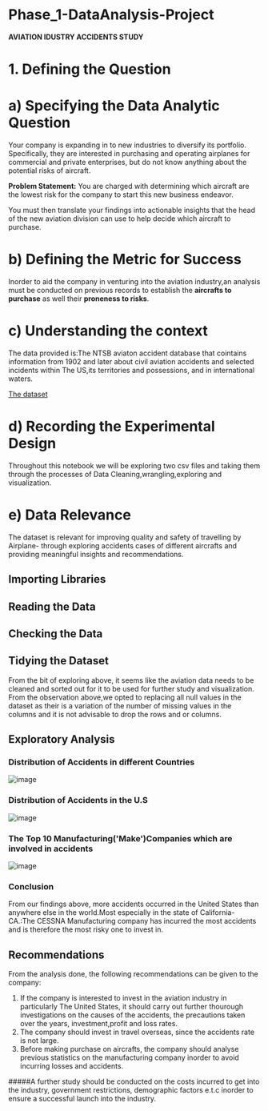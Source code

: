 # Phase_1-DataAnalysis-Project
**AVIATION IDUSTRY ACCIDENTS STUDY** 
 # 1. Defining the Question
 # a) Specifying the Data Analytic Question
 Your company is expanding in to new industries to diversify its portfolio. Specifically, they are interested in purchasing and operating airplanes for commercial and private enterprises, but do not know anything about the potential risks of aircraft.

 **Problem Statement:** You are charged with determining which aircraft are the lowest risk for the company to start this new business endeavor.

You must then translate your findings into actionable insights that the head of the new aviation division can use to help decide which aircraft to purchase.
 # b) Defining the Metric for Success
Inorder to aid the company in venturing into the aviation industry,an analysis must be conducted on previous records to establish the **aircrafts to purchase** as well their **proneness to risks**.
# c) Understanding the context
The data provided is:The NTSB aviaton accident database that cointains information from 1902 and later about civil aviation accidents and selected incidents within The US,its territories and possessions, and in international waters.

[The dataset](hthttps://www.kaggle.com/datasets/khsamaha/aviation-accident-database-synopsestps://)
# d) Recording the Experimental Design
Throughout this notebook we will be exploring two csv files and taking them through the processes of Data Cleaning,wrangling,exploring and visualization.
# e) Data Relevance
The dataset is relevant for improving quality and safety of travelling by Airplane- through exploring accidents cases of different aircrafts and providing meaningful insights and recommendations.
## Importing Libraries
## Reading the Data
## Checking the Data
## Tidying the Dataset
From the bit of exploring above, it seems like the aviation data needs to be cleaned and sorted out for it to be used for further study and visualization.
From the observation above,we opted to replacing all null values in the dataset as their is a variation of the number of missing values in the columns and it is not advisable to drop the rows and or columns.

## Exploratory Analysis
### Distribution of Accidents in different Countries
![image](https://github.com/Sharon-Mukami/Phase_1-DataAnalysis-Project/assets/162372425/73792c6f-6dfb-4322-afe7-4d26e0460262)

### Distribution of Accidents in the U.S
![image](https://github.com/Sharon-Mukami/Phase_1-DataAnalysis-Project/assets/162372425/39d373d5-650a-4875-89af-4a0a45ce858b)

### The Top 10 Manufacturing('Make')Companies which are involved in accidents
![image](https://github.com/Sharon-Mukami/Phase_1-DataAnalysis-Project/assets/162372425/7fe20606-bcf6-4b10-bfc6-01c83833a41b)

### Conclusion
From our findings above, more accidents occurred in  the United States than anywhere else in the world.Most especially in the state of California-CA.:The CESSNA Manufacturing company has incurred the most accidents and is therefore the most risky one to invest in.

## Recommendations
From the analysis done, the following recommendations can be given to the company:

1. If the company is interested to invest in the aviation industry in particularly The United States, it should carry out further thourough investigations on the causes of the accidents, the precautions taken over the years, investment,profit and loss rates.
2. The company should invest in travel overseas, since the accidents rate is not large.
3. Before making purchase on aircrafts, the company should analyse previous statistics on the manufacturing company inorder to avoid incurring losses and accidents.


#####A further study should be conducted on the costs incurred to get into the industry, government restrictions, demographic factors e.t.c inorder to ensure a successful launch into the industry.


